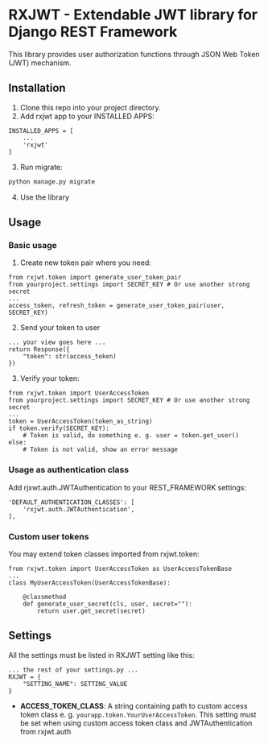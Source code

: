 # RXJWT - Extendable JWT library for Django REST Framework

This library provides user authorization functions through JSON Web Token (JWT) mechanism. 

## Installation 

1. Clone this repo into your project directory. 
2. Add rxjwt app to your INSTALLED APPS: 
```python3
INSTALLED_APPS = [
    ...
    'rxjwt'
]
```
3. Run migrate: 
```bash 
python manage.py migrate 
```
4. Use the library

## Usage 

### Basic usage

1. Create new token pair where you need: 
```python3 
from rxjwt.token import generate_user_token_pair
from yourproject.settings import SECRET_KEY # Or use another strong secret 
...
access_token, refresh_token = generate_user_token_pair(user, SECRET_KEY)
```
2. Send your token to user
```python3
... your view goes here ... 
return Response({
    "token": str(access_token)
})
```
3. Verify your token: 
```python3
from rxjwt.token import UserAccessToken 
from yourproject.settings import SECRET_KEY # Or use another strong secret  
...
token = UserAccessToken(token_as_string)
if token.verify(SECRET_KEY): 
    # Token is valid, do something e. g. user = token.get_user() 
else: 
    # Token is not valid, show an error message 
```

### Usage as authentication class

Add rjxwt.auth.JWTAuthentication to your REST_FRAMEWORK settings:
```python3
'DEFAULT_AUTHENTICATION_CLASSES': [
    'rxjwt.auth.JWTAuthentication',
],
```
### Custom user tokens
You may extend token classes imported from rxjwt.token: 
```python3 
from rxjwt.token import UserAccessToken as UserAccessTokenBase
... 
class MyUserAccessToken(UserAccessTokenBase): 

    @classmethod
    def generate_user_secret(cls, user, secret=""): 
        return user.get_secret(secret)
```
## Settings 
All the settings must be listed in RXJWT setting like this: 
```python3 
... the rest of your settings.py ... 
RXJWT = {
    "SETTING_NAME": SETTING_VALUE
}
```
- __ACCESS_TOKEN_CLASS__: A string containing path to custom access token class e. g. `yourapp.token.YourUserAccessToken`. 
This setting must be set when using custom access token class and JWTAuthentication from rxjwt.auth
